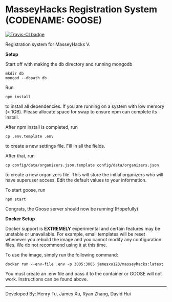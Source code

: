 # MasseyHacks Registration System (CODENAME: GOOSE)

[![Travis-CI badge](https://travis-ci.org/MasseyHacks/MasseyHacks-V-Registration.svg?branch=master)](https://travis-ci.com)

Registration system for MasseyHacks V.

**Setup**

Start off with making the db directory and running mongodb

```
mkdir db
mongod --dbpath db
```

Run

```
npm install
```

to install all dependencies. If you are running on a system with low memory (< 1GB). Please allocate space for swap to ensure npm can complete its install.

After npm install is completed, run

```
cp .env.template .env
```

to create a new settings file. Fill in all the fields. 

After that, run 

```
cp config/data/organizers.json.template config/data/organizers.json
```

to create a new organizers file. This will store the initial organizers who will have superuser access. Edit the default values to your information.

To start goose, run

```
npm start
```

Congrats, the Goose server should now be running!(Hopefully)

**Docker Setup**

Docker support is **EXTREMELY** experimental and certain features may be unstable or unavailable. For example, email templates will be reset whenever you rebuild the image and you cannot modify any configuration files. We do not recommend using it at this time.

To use the image, simply run the following command:

```
docker run --env-file .env -p 3005:3005 jamesxu123/masseyhacks:latest
```

You must create an .env file and pass it to the container or GOOSE will not work. Instructions can be found above.

___
Developed By: Henry Tu, James Xu, Ryan Zhang, David Hui
